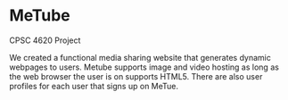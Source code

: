 # MeTube
CPSC 4620 Project

We created a functional media sharing website that generates dynamic webpages to users. Metube supports image and video hosting as long as the web browser the user is on supports HTML5. There are also user profiles for each user that signs up on MeTue.
